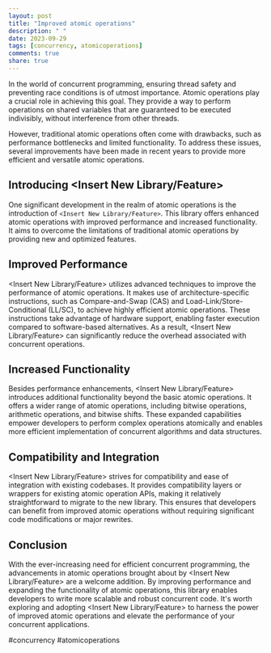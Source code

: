 ```yaml
---
layout: post
title: "Improved atomic operations"
description: " "
date: 2023-09-29
tags: [concurrency, atomicoperations]
comments: true
share: true
---
```


In the world of concurrent programming, ensuring thread safety and preventing race conditions is of utmost importance. Atomic operations play a crucial role in achieving this goal. They provide a way to perform operations on shared variables that are guaranteed to be executed indivisibly, without interference from other threads. 

However, traditional atomic operations often come with drawbacks, such as performance bottlenecks and limited functionality. To address these issues, several improvements have been made in recent years to provide more efficient and versatile atomic operations. 

## Introducing <Insert New Library/Feature>

One significant development in the realm of atomic operations is the introduction of `<Insert New Library/Feature>`. This library offers enhanced atomic operations with improved performance and increased functionality. It aims to overcome the limitations of traditional atomic operations by providing new and optimized features.

## Improved Performance

<Insert New Library/Feature> utilizes advanced techniques to improve the performance of atomic operations. It makes use of architecture-specific instructions, such as Compare-and-Swap (CAS) and Load-Link/Store-Conditional (LL/SC), to achieve highly efficient atomic operations. These instructions take advantage of hardware support, enabling faster execution compared to software-based alternatives. As a result, <Insert New Library/Feature> can significantly reduce the overhead associated with concurrent operations.

## Increased Functionality

Besides performance enhancements, <Insert New Library/Feature> introduces additional functionality beyond the basic atomic operations. It offers a wider range of atomic operations, including bitwise operations, arithmetic operations, and bitwise shifts. These expanded capabilities empower developers to perform complex operations atomically and enables more efficient implementation of concurrent algorithms and data structures.

## Compatibility and Integration

<Insert New Library/Feature> strives for compatibility and ease of integration with existing codebases. It provides compatibility layers or wrappers for existing atomic operation APIs, making it relatively straightforward to migrate to the new library. This ensures that developers can benefit from improved atomic operations without requiring significant code modifications or major rewrites.

## Conclusion

With the ever-increasing need for efficient concurrent programming, the advancements in atomic operations brought about by <Insert New Library/Feature> are a welcome addition. By improving performance and expanding the functionality of atomic operations, this library enables developers to write more scalable and robust concurrent code. It's worth exploring and adopting <Insert New Library/Feature> to harness the power of improved atomic operations and elevate the performance of your concurrent applications.

#concurrency #atomicoperations